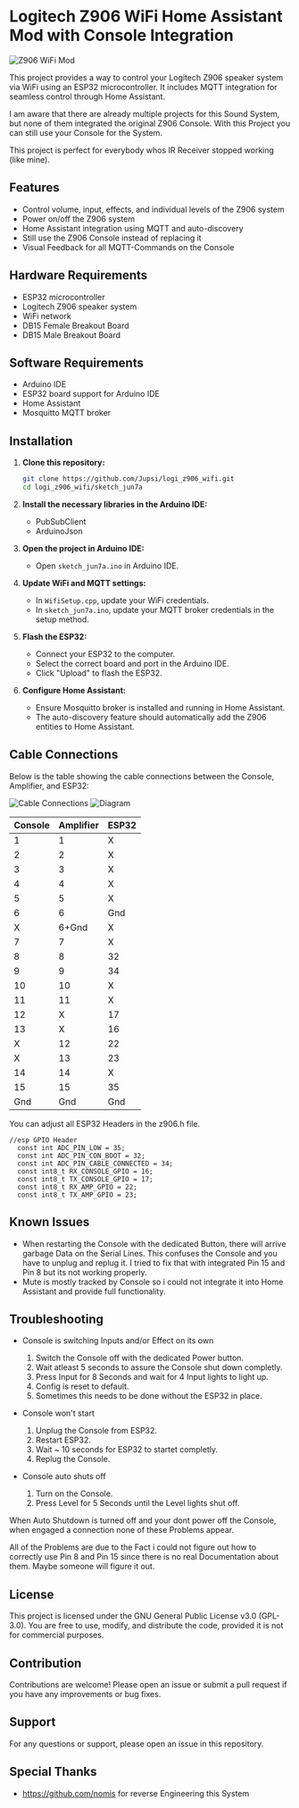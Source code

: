 # Logitech Z906 WiFi Home Assistant Mod with Console Integration

![Z906 WiFi Mod](images/haos.png)

This project provides a way to control your Logitech Z906 speaker system via WiFi using an ESP32 microcontroller. It includes MQTT integration for seamless control through Home Assistant.

I am aware that there are already multiple projects for this Sound System, but none of them integrated the original Z906 Console.
With this Project you can still use your Console for the System.

This project is perfect for everybody whos IR Receiver stopped working (like mine).

## Features

- Control volume, input, effects, and individual levels of the Z906 system
- Power on/off the Z906 system
- Home Assistant integration using MQTT and auto-discovery
- Still use the Z906 Console instead of replacing it
- Visual Feedback for all MQTT-Commands on the Console

## Hardware Requirements

- ESP32 microcontroller
- Logitech Z906 speaker system
- WiFi network
- DB15 Female Breakout Board
- DB15 Male Breakout Board

## Software Requirements

- Arduino IDE
- ESP32 board support for Arduino IDE
- Home Assistant
- Mosquitto MQTT broker

## Installation

1. **Clone this repository:**
   ```sh
   git clone https://github.com/Jupsi/logi_z906_wifi.git
   cd logi_z906_wifi/sketch_jun7a
   ```
2. **Install the necessary libraries in the Arduino IDE:**
   - PubSubClient
   - ArduinoJson

3. **Open the project in Arduino IDE:**
   - Open `sketch_jun7a.ino` in Arduino IDE.

4. **Update WiFi and MQTT settings:**
   - In `WifiSetup.cpp`, update your WiFi credentials.
   - In `sketch_jun7a.ino`, update your MQTT broker credentials in the setup method.

5. **Flash the ESP32:**
   - Connect your ESP32 to the computer.
   - Select the correct board and port in the Arduino IDE.
   - Click "Upload" to flash the ESP32.

6. **Configure Home Assistant:**
   - Ensure Mosquitto broker is installed and running in Home Assistant.
   - The auto-discovery feature should automatically add the Z906 entities to Home Assistant.

## Cable Connections

Below is the table showing the cable connections between the Console, Amplifier, and ESP32:

![Cable Connections](images/alle.jpg)
![Diagram](images/kabel.png)

| Console | Amplifier | ESP32  |
|---------|-----------|--------|
| 1       | 1         | X      |
| 2       | 2         | X      |
| 3       | 3         | X      |
| 4       | 4         | X      |
| 5       | 5         | X      |
| 6       | 6         | Gnd    |
| X       | 6+Gnd     | X      |
| 7       | 7         | X      |
| 8       | 8         | 32     |
| 9       | 9         | 34     |
| 10      | 10        | X      |
| 11      | 11        | X      |
| 12      | X         | 17     |
| 13      | X         | 16     |
| X       | 12        | 22     |
| X       | 13        | 23     |
| 14      | 14        | X      |
| 15      | 15        | 35     |
| Gnd     | Gnd       | Gnd    |

You can adjust all ESP32 Headers in the z906.h file.
```
//esp GPIO Header
  const int ADC_PIN_LOW = 35;
  const int ADC_PIN_CON_BOOT = 32;
  const int ADC_PIN_CABLE_CONNECTED = 34;
  const int8_t RX_CONSOLE_GPIO = 16;
  const int8_t TX_CONSOLE_GPIO = 17;
  const int8_t RX_AMP_GPIO = 22;
  const int8_t TX_AMP_GPIO = 23;
```

## Known Issues
- When restarting the Console with the dedicated Button, there will arrive garbage Data on the Serial Lines. This confuses the Console and you have to unplug and replug it. I tried to fix that with integrated Pin 15 and Pin 8 but its not working properly.
- Mute is mostly tracked by Console so i could not integrate it into Home Assistant and provide full functionality.

## Troubleshooting
- Console is switching Inputs and/or Effect on its own
    1. Switch the Console off with the dedicated Power button.
    2. Wait atleast 5 seconds to assure the Console shut down completly.
    3. Press Input for 8 Seconds and wait for 4 Input lights to light up.
    4. Config is reset to default.
    5. Sometimes this needs to be done without the ESP32 in place.

- Console won't start
    1. Unplug the Console from ESP32.
    2. Restart ESP32.
    3. Wait ~ 10 seconds for ESP32 to startet completly.
    4. Replug the Console.

- Console auto shuts off
    1. Turn on the Console.
    2. Press Level for 5 Seconds until the Level lights shut off.
 
When Auto Shutdown is turned off and your dont power off the Console, when engaged a connection none of these Problems appear.

All of the Problems are due to the Fact i could not figure out how to correctly use Pin 8 and Pin 15 since there is no real Documentation about them. 
Maybe someone will figure it out.


## License
This project is licensed under the GNU General Public License v3.0 (GPL-3.0). You are free to use, modify, and distribute the code, provided it is not for commercial purposes.

## Contribution
Contributions are welcome! Please open an issue or submit a pull request if you have any improvements or bug fixes.

## Support
For any questions or support, please open an issue in this repository.

## Special Thanks
- https://github.com/nomis for reverse Engineering this System
